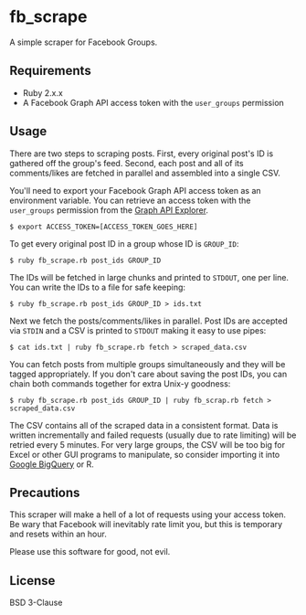 # fb_scrape

A simple scraper for Facebook Groups.

## Requirements

* Ruby 2.x.x
* A Facebook Graph API access token with the `user_groups` permission

## Usage

There are two steps to scraping posts. First, every original post's ID is gathered off the group's feed. Second, each post and all of its comments/likes are fetched in parallel and assembled into a single CSV.

You'll need to export your Facebook Graph API access token as an environment variable. You can retrieve an access token with the `user_groups` permission from the [Graph API Explorer](https://developers.facebook.com/tools/explorer/).

    $ export ACCESS_TOKEN=[ACCESS_TOKEN_GOES_HERE]

To get every original post ID in a group whose ID is `GROUP_ID`:

    $ ruby fb_scrape.rb post_ids GROUP_ID

The IDs will be fetched in large chunks and printed to `STDOUT`, one per line. You can write the IDs to a file for safe keeping:

    $ ruby fb_scrape.rb post_ids GROUP_ID > ids.txt

Next we fetch the posts/comments/likes in parallel. Post IDs are accepted via `STDIN` and a CSV is printed to `STDOUT` making it easy to use pipes:

    $ cat ids.txt | ruby fb_scrape.rb fetch > scraped_data.csv

You can fetch posts from multiple groups simultaneously and they will be tagged
appropriately. If you don't care about saving the post IDs, you can chain both commands together for extra Unix-y goodness:

    $ ruby fb_scrape.rb post_ids GROUP_ID | ruby fb_scrap.rb fetch > scraped_data.csv

The CSV contains all of the scraped data in a consistent format. Data is written incrementally and failed requests (usually due to rate limiting) will be retried every 5 minutes. For very large groups, the CSV will be too big for Excel or other GUI programs to manipulate, so consider importing it into [Google BigQuery](https://cloud.google.com/bigquery/) or R.

## Precautions

This scraper will make a hell of a lot of requests using your access token. Be wary that Facebook will inevitably rate limit you, but this is temporary and resets within an hour.

Please use this software for good, not evil.

## License

BSD 3-Clause
